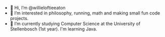 - 👋 Hi, I’m @willieloftieeaton
- 👀 I’m interested in philosophy, running, math and making small fun code projects.
- 🌱 I’m currently studying Computer Science at the University of Stellenbosch (1st year). I'm learning Java.

<!---
willieloftieeaton/willieloftieeaton is a ✨ special ✨ repository because its `README.md` (this file) appears on your GitHub profile.
You can click the Preview link to take a look at your changes.
--->
